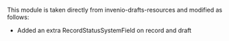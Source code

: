 This module is taken directly from invenio-drafts-resources and modified as follows:

- Added an extra RecordStatusSystemField on record and draft